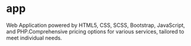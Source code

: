 # app
Web Application powered by HTML5, CSS, SCSS, Bootstrap, JavaScript, and PHP.Comprehensive pricing options for various services, tailored to meet individual needs.
